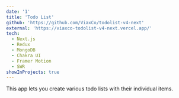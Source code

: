 ```yaml
---
date: '1'
title: 'Todo List'
github: 'https://github.com/ViaxCo/todolist-v4-next'
external: 'https://viaxco-todolist-v4-next.vercel.app/'
tech:
  - Next.js
  - Redux
  - MongoDB
  - Chakra UI
  - Framer Motion
  - SWR
showInProjects: true
---
```


This app lets you create various todo lists with their individual items.
